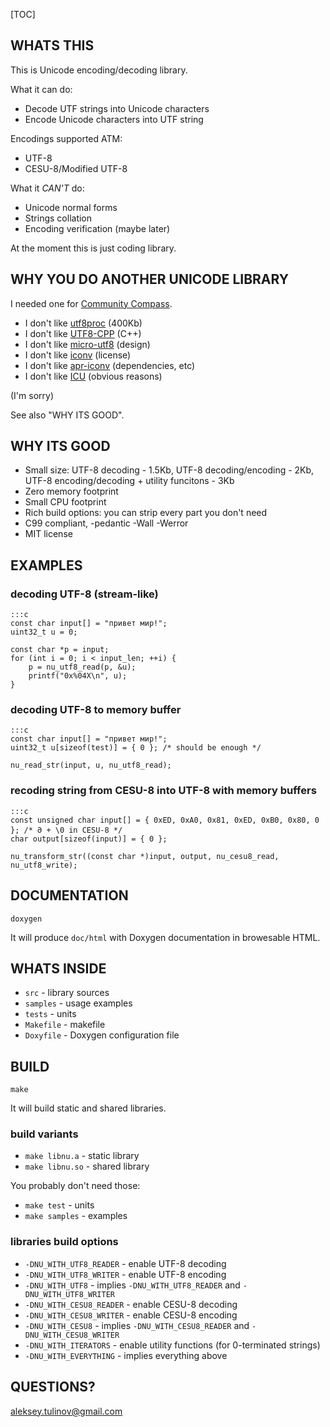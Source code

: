 [TOC]

## WHATS THIS

This is Unicode encoding/decoding library.

What it can do:

* Decode UTF strings into Unicode characters
* Encode Unicode characters into UTF string

Encodings supported ATM:

* UTF-8
* CESU-8/Modified UTF-8

What it *CAN'T* do:

* Unicode normal forms
* Strings collation
* Encoding verification (maybe later)

At the moment this is just coding library.

## WHY YOU DO ANOTHER UNICODE LIBRARY

I needed one for [Community Compass][].

* I don't like [utf8proc][] (400Kb)
* I don't like [UTF8-CPP][] (C++)
* I don't like [micro-utf8][] (design)
* I don't like [iconv][] (license)
* I don't like [apr-iconv][] (dependencies, etc)
* I don't like [ICU][] (obvious reasons)

(I'm sorry)

See also "WHY ITS GOOD".

[Community Compass]: https://bitbucket.org/alekseyt/compass
[utf8proc]: http://www.public-software-group.org/utf8proc
[UTF8-CPP]: http://utfcpp.sourceforge.net/
[micro-utf8]: http://puszcza.gnu.org.ua/software/microutf8/
[iconv]: http://www.gnu.org/software/libiconv/
[apr-iconv]: http://apr.apache.org/
[ICU]: http://site.icu-project.org/

## WHY ITS GOOD

* Small size: UTF-8 decoding - 1.5Kb, UTF-8 decoding/encoding - 2Kb, UTF-8 encoding/decoding + utility funcitons - 3Kb
* Zero memory footprint
* Small CPU footprint
* Rich build options: you can strip every part you don't need
* C99 compliant, -pedantic -Wall -Werror
* MIT license

## EXAMPLES

### decoding UTF-8 (stream-like)

    :::c
    const char input[] = "привет мир!";
    uint32_t u = 0;

    const char *p = input;
    for (int i = 0; i < input_len; ++i) {
        p = nu_utf8_read(p, &u);
        printf("0x%04X\n", u);
    }

### decoding UTF-8 to memory buffer

    :::c
    const char input[] = "привет мир!";
    uint32_t u[sizeof(test)] = { 0 }; /* should be enough */

    nu_read_str(input, u, nu_utf8_read);

### recoding string from CESU-8 into UTF-8 with memory buffers

    :::c
    const unsigned char input[] = { 0xED, 0xA0, 0x81, 0xED, 0xB0, 0x80, 0 }; /* 𐐀 + \0 in CESU-8 */
    char output[sizeof(input)] = { 0 };
    
    nu_transform_str((const char *)input, output, nu_cesu8_read, nu_utf8_write);

## DOCUMENTATION

``doxygen``

It will produce ``doc/html`` with Doxygen documentation in browesable HTML.

## WHATS INSIDE

* ``src`` - library sources
* ``samples`` - usage examples
* ``tests`` - units
* ``Makefile`` - makefile
* ``Doxyfile`` - Doxygen configuration file

## BUILD

``make``

It will build static and shared libraries.

### build variants

* ``make libnu.a`` - static library
* ``make libnu.so`` - shared library

You probably don't need those:

* ``make test`` - units
* ``make samples`` - examples

### libraries build options

* ``-DNU_WITH_UTF8_READER`` - enable UTF-8 decoding
* ``-DNU_WITH_UTF8_WRITER`` - enable UTF-8 encoding
* ``-DNU_WITH_UTF8`` - implies ``-DNU_WITH_UTF8_READER`` and ``-DNU_WITH_UTF8_WRITER``
* ``-DNU_WITH_CESU8_READER`` - enable CESU-8 decoding
* ``-DNU_WITH_CESU8_WRITER`` - enable CESU-8 encoding
* ``-DNU_WITH_CESU8`` - implies ``-DNU_WITH_CESU8_READER`` and ``-DNU_WITH_CESU8_WRITER``
* ``-DNU_WITH_ITERATORS`` - enable utility functions (for 0-terminated strings)
* ``-DNU_WITH_EVERYTHING`` - implies everything above

## QUESTIONS?

[aleksey.tulinov@gmail.com][]

[aleksey.tulinov@gmail.com]: mailto:aleksey.tulinov@gmail.com
